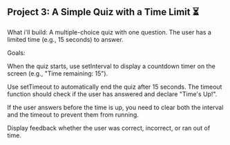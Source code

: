 ## Project 3: A Simple Quiz with a Time Limit ⏳

What i'll build: A multiple-choice quiz with one question. The user has a limited time (e.g., 15 seconds) to answer.

Goals:

When the quiz starts, use setInterval to display a countdown timer on the screen (e.g., "Time remaining: 15").

Use setTimeout to automatically end the quiz after 15 seconds. The timeout function should check if the user has answered and declare "Time's Up!".

If the user answers before the time is up, you need to clear both the interval and the timeout to prevent them from running.

Display feedback whether the user was correct, incorrect, or ran out of time.